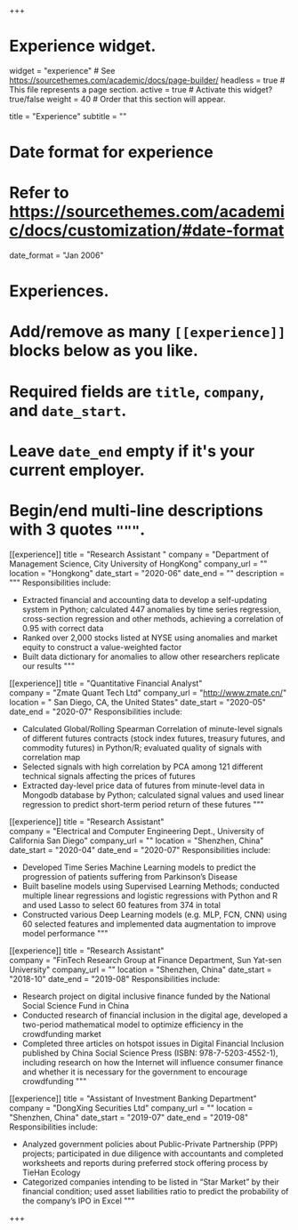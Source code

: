 +++
# Experience widget.
widget = "experience"  # See https://sourcethemes.com/academic/docs/page-builder/
headless = true  # This file represents a page section.
active = true  # Activate this widget? true/false
weight = 40  # Order that this section will appear.

title = "Experience"
subtitle = ""

# Date format for experience
#   Refer to https://sourcethemes.com/academic/docs/customization/#date-format
date_format = "Jan 2006"

# Experiences.
#   Add/remove as many `[[experience]]` blocks below as you like.
#   Required fields are `title`, `company`, and `date_start`.
#   Leave `date_end` empty if it's your current employer.
#   Begin/end multi-line descriptions with 3 quotes `"""`.
[[experience]]
  title = "Research Assistant "
  company = "Department of Management Science, City University of HongKong"
  company_url = ""
  location = "Hongkong"
  date_start = "2020-06"
  date_end = ""
  description = """
  Responsibilities include:
  
  * Extracted financial and accounting data to develop a self-updating system in Python; calculated 447 anomalies by time series regression, cross-section regression and other methods, achieving a correlation of 0.95 with correct data
  * Ranked over 2,000 stocks listed at NYSE using anomalies and market equity to construct a value-weighted factor 
  * Built data dictionary for anomalies to allow other researchers replicate our results
  """

[[experience]]
  title = "Quantitative Financial Analyst"                                                                                        
  company = "Zmate Quant Tech Ltd"
  company_url = "http://www.zmate.cn/"
  location = " San Diego, CA, the United States"
  date_start = "2020-05"
  date_end = "2020-07"
  Responsibilities include:
  
  * Calculated Global/Rolling Spearman Correlation of minute-level signals of different futures contracts (stock index futures, treasury futures, and commodity futures) in Python/R; evaluated quality of signals with correlation map
  * Selected signals with high correlation by PCA among 121 different technical signals affecting the prices of futures
  * Extracted day-level price data of futures from minute-level data in Mongodb database by Python; calculated signal values and used linear regression to predict short-term period return of these futures
  """

[[experience]]
  title = "Research Assistant"                                                                                        
  company = "Electrical and Computer Engineering Dept., University of California San Diego"
  company_url = ""
  location = "Shenzhen, China"
  date_start = "2020-04"
  date_end = "2020-07"
  Responsibilities include:
  
  * Developed Time Series Machine Learning models to predict the progression of patients suffering from Parkinson’s Disease
  * Built baseline models using Supervised Learning Methods; conducted multiple linear regressions and logistic regressions with Python and R and used Lasso to select 60 features from 374 in total
  * Constructed various Deep Learning models (e.g. MLP, FCN, CNN) using 60 selected features and implemented data augmentation to improve model performance
  """

[[experience]]
  title = "Research Assistant"                                                                                        
  company = "FinTech Research Group at Finance Department, Sun Yat-sen University"
  company_url = ""
  location = "Shenzhen, China"
  date_start = "2018-10"
  date_end = "2019-08"
  Responsibilities include:
  
  * Research project on digital inclusive finance funded by the National Social Science Fund in China
  * Conducted research of financial inclusion in the digital age, developed a two-period mathematical model to optimize efficiency in the crowdfunding market 
  * Completed three articles on hotspot issues in Digital Financial Inclusion published by China Social Science Press (ISBN: 978-7-5203-4552-1), including research on how the Internet will influence consumer finance and whether it is necessary for the government to encourage crowdfunding 
  """

[[experience]]
  title = "Assistant of Investment Banking Department"                                                                                        
  company = "DongXing Securities Ltd"
  company_url = ""
  location = "Shenzhen, China"
  date_start = "2019-07"
  date_end = "2019-08"
  Responsibilities include:
  
  * Analyzed government policies about Public-Private Partnership (PPP) projects; participated in due diligence with accountants and completed worksheets and reports during preferred stock offering process by TieHan Ecology
  * Categorized companies intending to be listed in “Star Market” by their financial condition; used asset liabilities ratio to predict the probability of the company’s IPO in Excel
  """

+++

